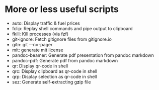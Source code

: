 More or less useful scripts
===========================

* auto: Display traffic & fuel prices
* fclip: Replay shell commands and pipe output to clipboard
* fkill: Kill processes (via fzf)
* git-ignore: Fetch gitignore files from gitignore.io
* gitn: git --no-pager
* mit: generate mit license
* pandoc-beamer: Generate pdf presentation from pandoc markdown
* pandoc-pdf: Generate pdf from pandoc markdown
* qr: Display qr-code in shell
* qrc: Display clipboard as qr-code in shell
* qrp: Display selection as qr-code in shell
* sez: Generate **s**elf-**e**xtracting g**z**ip file

